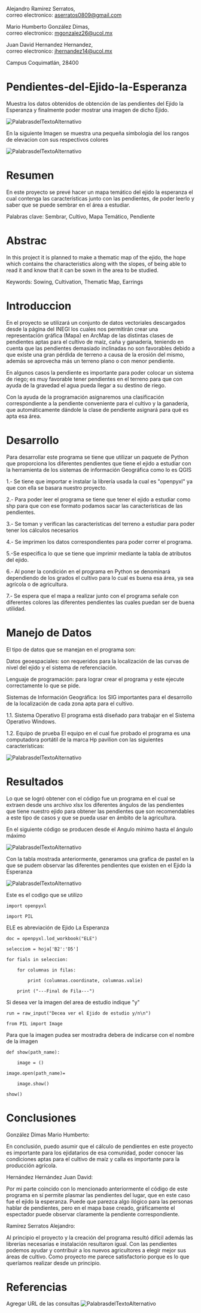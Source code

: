Alejandro Ramirez Serratos,   
    correo electronico: aserratos0809@gmail.com 
    
Mario Humberto González Dimas,  
    correo electronico: mgonzalez26@ucol.mx

Juan David Hernandez Hernandez,  
    correo electronico: jhernandez14@ucol.mx
    
Campus Coquimatlán, 28400

# Pendientes-del-Ejido-la-Esperanza

Muestra los datos obtenidos de obtención de las pendientes del Ejido la Esperanza y finalmente poder mostrar una imagen de dicho Ejido.

![PalabrasdelTextoAlternativo](https://github.com/Alejandro480/Pendientes-del-Ejido-la-Esperanza/blob/master/EJIDO.png)

En la siguiente Imagen se muestra una pequeña simbologia del los rangos de elevacion con sus respectivos colores

![PalabrasdelTextoAlternativo](https://github.com/Alejandro480/Pendientes-del-Ejido-la-Esperanza/blob/master/RANGOS.png)

# Resumen

En este proyecto se prevé hacer un mapa temático del ejido la esperanza el cual contenga las características junto con las pendientes, de poder leerlo y saber que se puede sembrar en el área a estudiar.

Palabras clave: Sembrar, Cultivo, Mapa Temático, Pendiente

# Abstrac

In this project it is planned to make a thematic map of the ejido, the hope which contains the characteristics along with the slopes, of being able to read it and know that it can be sown in the area to be studied.

Keywords: Sowing, Cultivation, Thematic Map, Earrings

# Introduccion

En el proyecto se utilizará un conjunto de datos vectoriales descargados desde la página del INEGI los cuales nos permitirán crear una representación gráfica (Mapa) en ArcMap de las distintas clases de pendientes aptas para el cultivo de maíz, caña y ganadería, teniendo en cuenta que las pendientes demasiado inclinadas no son favorables debido a que existe una gran pérdida de terreno a causa de la erosión del mismo, además se aprovecha más un terreno plano o con menor pendiente.

En algunos casos la pendiente es importante para poder colocar un sistema de riego; es muy favorable tener pendientes en el terreno para que con ayuda de la gravedad el agua pueda llegar a su destino de riego.

Con la ayuda de la programación asignaremos una clasificación correspondiente a la pendiente conveniente para el cultivo y la ganadería, que automáticamente dándole la clase de pendiente asignará para qué es apta esa área.

# Desarrollo

Para desarrollar este programa se tiene que utilizar un paquete de Python que proporciona los diferentes pendientes que tiene el ejido  a estudiar con la herramienta de los sistemas de información Geográfica como lo es QGIS

1.-   Se tiene que importar e instalar la librería usada la cual es "openpyxl" ya que con ella se basara nuestro proyecto.

2.- Para poder leer el programa se tiene que tener el ejido a estudiar  como shp para que con ese formato podamos sacar las características de las pendientes.

3.- Se toman y verifican las características del terreno a estudiar para poder tener los cálculos necesarios

4.- Se imprimen los datos correspondientes para poder correr el programa.

5.-Se especifica lo que se tiene que imprimir mediante la tabla de atributos del ejido.

6.- Al poner la condición en el programa en Python se denominará dependiendo de los grados el cultivo para lo cual es buena esa área, ya sea agrícola o de agricultura.

7.- Se espera que el mapa a realizar junto con el programa señale con diferentes colores las diferentes pendientes las cuales puedan ser de buena utilidad.

# Manejo de Datos

El tipo de datos que se manejan en el programa son:

Datos geoespaciales: son requeridos para la localización de las curvas de nivel del ejido y el sistema de referenciación.

Lenguaje de programación: para lograr crear el programa y este ejecute correctamente lo que se pide.

Sistemas de Información Geográfica: los SIG importantes para el desarrollo de la localización de cada zona apta para el cultivo.

1.1. 	Sistema Operativo
El programa está diseñado para trabajar en el Sistema Operativo Windows. 

1.2. 	Equipo de prueba
El equipo en el cual fue probado el programa es una computadora portátil de la marca Hp pavilion con las siguientes características:

![PalabrasdelTextoAlternativo](https://github.com/Alejandro480/Pendientes-del-Ejido-la-Esperanza/blob/master/Especificaciones.png)

# Resultados

Lo que se logró obtener con el código fue un programa en el cual se extraen desde uns archivo xlsx los diferentes ángulos de las   pendientes  que tiene nuestro ejido para obtener las pendientes que son recomendables a este tipo de casos y que se pueda usar en  ámbito de la agricultura.

En el siguiente código se producen desde el Angulo mínimo  hasta el ángulo máximo 

![PalabrasdelTextoAlternativo](https://github.com/Alejandro480/Pendientes-del-Ejido-la-Esperanza/blob/master/Tabla.png)

Con la tabla mostrada anteriormente, generamos una grafica de pastel en la que se pudem observar las diferentes pendientes que existen en el Ejido la Esperanza

![PalabrasdelTextoAlternativo](https://github.com/Alejandro480/Pendientes-del-Ejido-la-Esperanza/blob/master/Grafica.png)

Este es el codigo que se utilizo

    import openpyxl
    
    import PIL

ELE es abreviación de Ejido La Esperanza

    doc = openpyxl.lod_workbook("ELE")

    selecciom = hoja['B2':'D5']

    for fials in seleccion:

        for columnas in filas:
    
            print (columnas.coordinate, columnas.valie)
        
        print ("---Final de Fila---")
 
Si desea ver la imagen del area de estudio indique "y"

    run = raw_input("Decea ver el Ejido de estudio y/n\n")

    from PIL import Image

Para que la imagen pudea ser mostradra debera de indicarse con el nombre de la imagen

    def show(path_name):

        image = ()
    
    image.open(path_name)=

        image.show()
    
    show()
    
# Conclusiones

González Dimas Mario Humberto:

En conclusión, puedo asumir que el cálculo de pendientes en este proyecto es importante para los ejidatarios de esa comunidad, poder conocer las condiciones aptas para el cultivo de maíz y calla es importante para la producción agrícola.

Hernández Hernández Juan David:

Por mi parte coincido con lo mencionado anteriormente el código de este programa en sí permite plasmar las pendientes del lugar, que en este caso fue el ejido la esperanza. Puede que parezca algo ilógico para las personas hablar de pendientes, pero en el mapa base creado, gráficamente el espectador puede observar claramente la pendiente correspondiente.

Ramírez Serratos Alejandro:

Al principio el proyecto y la creación del programa resultó difícil además las librerías necesarias e instalación resultaron igual.
Con las pendientes podemos ayudar y contribuir a los nuevos agricultores a elegir mejor sus áreas de cultivo. Como proyecto me parece satisfactorio porque es lo que queríamos realizar desde un principio. 

# Referencias
 Agregar URL de las consultas
![PalabrasdelTextoAlternativo](https://github.com/Alejandro480/Pendientes-del-Ejido-la-Esperanza/blob/master/POSTER%20PENDIENTES.jpg)
